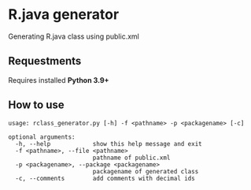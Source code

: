 # R.java generator

Generating R.java class using public.xml

## Requestments

Requires installed **Python 3.9+**

## How to use

```
usage: rclass_generator.py [-h] -f <pathname> -p <packagename> [-c]

optional arguments:
  -h, --help            show this help message and exit
  -f <pathname>, --file <pathname>
                        pathname of public.xml
  -p <packagename>, --package <packagename>
                        packagename of generated class
  -c, --comments        add comments with decimal ids 
```
